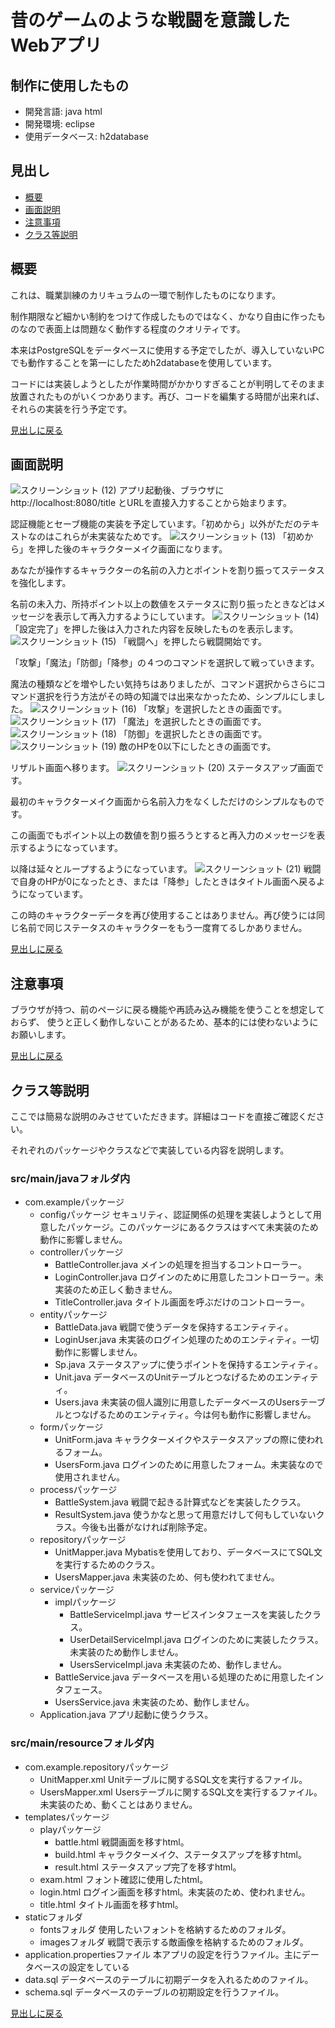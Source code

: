 # 昔のゲームのような戦闘を意識したWebアプリ
## 制作に使用したもの
+ 開発言語: java html
+ 開発環境: eclipse
+ 使用データベース: h2database

## 見出し
+ [概要](#概要)
+ [画面説明](#画面説明)
+ [注意事項](#注意事項)
+ [クラス等説明](#クラス等説明)
## 概要
これは、職業訓練のカリキュラムの一環で制作したものになります。

制作期限など細かい制約をつけて作成したものではなく、かなり自由に作ったものなので表面上は問題なく動作する程度のクオリティです。

本来はPostgreSQLをデータベースに使用する予定でしたが、導入していないPCでも動作することを第一にしたためh2databaseを使用しています。

コードには実装しようとしたが作業時間がかかりすぎることが判明してそのまま放置されたものがいくつかあります。再び、コードを編集する時間が出来れば、それらの実装を行う予定です。

[見出しに戻る](#見出し)
## 画面説明
![スクリーンショット (12)](https://github.com/user-attachments/assets/8e462293-bec0-43d7-bd20-c8186bfa6eb0)
アプリ起動後、ブラウザに
http://localhost:8080/title
とURLを直接入力することから始まります。

認証機能とセーブ機能の実装を予定しています。「初めから」以外がただのテキストなのはこれらが未実装なためです。
![スクリーンショット (13)](https://github.com/user-attachments/assets/c869d0fd-d0a7-49be-be8b-10f2dce1ab7e)
「初めから」を押した後のキャラクターメイク画面になります。

あなたが操作するキャラクターの名前の入力とポイントを割り振ってステータスを強化します。

名前の未入力、所持ポイント以上の数値をステータスに割り振ったときなどはメッセージを表示して再入力するようにしています。
![スクリーンショット (14)](https://github.com/user-attachments/assets/aaaa9a0a-ca23-48e7-a79a-949adfb9d3f3)
「設定完了」を押した後は入力された内容を反映したものを表示します。
![スクリーンショット (15)](https://github.com/user-attachments/assets/b51a3d4c-666d-4d3f-9ecf-99339692e58f)
「戦闘へ」を押したら戦闘開始です。

「攻撃」「魔法」「防御」「降参」の４つのコマンドを選択して戦っていきます。

魔法の種類などを増やしたい気持ちはありましたが、コマンド選択からさらにコマンド選択を行う方法がその時の知識では出来なかったため、シンプルにしました。
![スクリーンショット (16)](https://github.com/user-attachments/assets/dd11d228-46a9-448e-b53f-2530231ee4d5)
「攻撃」を選択したときの画面です。
![スクリーンショット (17)](https://github.com/user-attachments/assets/0bb86280-cfa9-419e-a466-239fa42a8e1a)
「魔法」を選択したときの画面です。
![スクリーンショット (18)](https://github.com/user-attachments/assets/f56ba933-dfd7-4b38-afa0-cbb14af6f2d9)
「防御」を選択したときの画面です。
![スクリーンショット (19)](https://github.com/user-attachments/assets/2a3a7c05-a0cf-4301-8e3e-092634b7566f)
敵のHPを0以下にしたときの画面です。

リザルト画面へ移ります。
![スクリーンショット (20)](https://github.com/user-attachments/assets/83f4cc57-a826-419f-9b5a-5fd08494ccfe)
ステータスアップ画面です。

最初のキャラクターメイク画面から名前入力をなくしただけのシンプルなものです。

この画面でもポイント以上の数値を割り振ろうとすると再入力のメッセージを表示するようになっています。

以降は延々とループするようになっています。
![スクリーンショット (21)](https://github.com/user-attachments/assets/e468aca0-8f7e-4fdb-989e-d21740f3c1a4)
戦闘で自身のHPが0になったとき、または「降参」したときはタイトル画面へ戻るようになっています。

この時のキャラクターデータを再び使用することはありません。再び使うには同じ名前で同じステータスのキャラクターをもう一度育てるしかありません。

[見出しに戻る](#見出し)
## 注意事項
ブラウザが持つ、前のページに戻る機能や再読み込み機能を使うことを想定しておらず、
使うと正しく動作しないことがあるため、基本的には使わないようにお願いします。

[見出しに戻る](#見出し)

## クラス等説明
ここでは簡易な説明のみさせていただきます。詳細はコードを直接ご確認ください。

それぞれのパッケージやクラスなどで実装している内容を説明します。

### src/main/javaフォルダ内
+ com.exampleパッケージ
  + configパッケージ
    セキュリティ、認証関係の処理を実装しようとして用意したパッケージ。このパッケージにあるクラスはすべて未実装のため動作に影響しません。
  + controllerパッケージ
    + BattleController.java
      メインの処理を担当するコントローラー。
    + LoginController.java
      ログインのために用意したコントローラー。未実装のため正しく動きません。
    + TitleController.java
      タイトル画面を呼ぶだけのコントローラー。
  + entityパッケージ
    + BattleData.java
      戦闘で使うデータを保持するエンティティ。
    + LoginUser.java
      未実装のログイン処理のためのエンティティ。一切動作に影響しません。
    + Sp.java
      ステータスアップに使うポイントを保持するエンティティ。
    + Unit.java
      データベースのUnitテーブルとつなげるためのエンティティ。
    + Users.java
      未実装の個人識別に用意したデータベースのUsersテーブルとつなげるためのエンティティ。今は何も動作に影響しません。
  + formパッケージ
    + UnitForm.java
      キャラクターメイクやステータスアップの際に使われるフォーム。
    + UsersForm.java
      ログインのために用意したフォーム。未実装なので使用されません。
  + processパッケージ
    + BattleSystem.java
      戦闘で起きる計算式などを実装したクラス。
    + ResultSystem.java
      使うかなと思って用意だけして何もしていないクラス。今後も出番がなければ削除予定。
  + repositoryパッケージ
    + UnitMapper.java
      Mybatisを使用しており、データベースにてSQL文を実行するためのクラス。
    + UsersMapper.java
      未実装のため、何も使われてません。
  + serviceパッケージ
    + implパッケージ
      + BattleServiceImpl.java
        サービスインタフェースを実装したクラス。
      + UserDetailServiceImpl.java
        ログインのために実装したクラス。未実装のため動作しません。
      + UsersServiceImpl.java
        未実装のため、動作しません。
    + BattleService.java
      データベースを用いる処理のために用意したインタフェース。
    + UsersService.java
      未実装のため、動作しません。
  + Application.java
    アプリ起動に使うクラス。
### src/main/resourceフォルダ内
+ com.example.repositoryパッケージ
  + UnitMapper.xml
    Unitテーブルに関するSQL文を実行するファイル。
  + UsersMapper.xml
    Usersテーブルに関するSQL文を実行するファイル。未実装のため、動くことはありません。
+ templatesパッケージ
  + playパッケージ
    + battle.html
      戦闘画面を移すhtml。
    + build.html
      キャラクターメイク、ステータスアップを移すhtml。
    + result.html
       ステータスアップ完了を移すhtml。
  + exam.html
    フォント確認に使用したhtml。
  + login.html
    ログイン画面を移すhtml。未実装のため、使われません。
  + title.html
    タイトル画面を移すhtml。
+ staticフォルダ
  + fontsフォルダ
    使用したいフォントを格納するためのフォルダ。
  + imagesフォルダ
    戦闘で表示する敵画像を格納するためのフォルダ。
+ application.propertiesファイル
  本アプリの設定を行うファイル。主にデータベースの設定をしている
+ data.sql
  データベースのテーブルに初期データを入れるためのファイル。
+ schema.sql
  データベースのテーブルの初期設定を行うファイル。

[見出しに戻る](#見出し)

